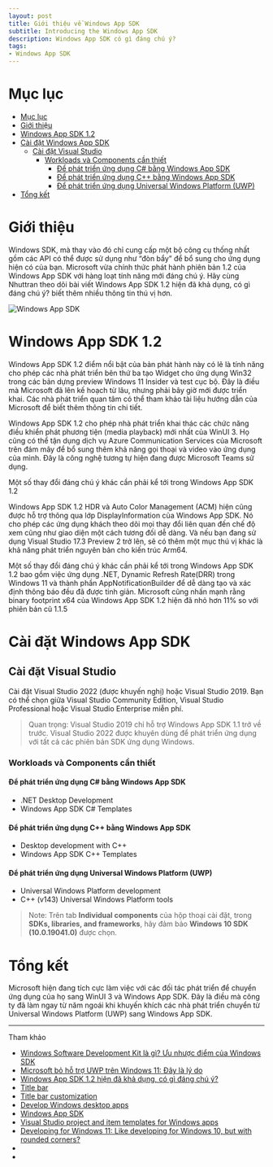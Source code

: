 ```yaml
---
layout: post
title: Giới thiệu về Windows App SDK
subtitle: Introducing the Windows App SDK
description: Windows App SDK có gì đáng chú ý?
tags:
- Windows App SDK
---
```


# Mục lục

- [Mục lục](#mục-lục)
- [Giới thiệu](#giới-thiệu)
- [Windows App SDK 1.2](#windows-app-sdk-12)
- [Cài đặt Windows App SDK](#cài-đặt-windows-app-sdk)
  - [Cài đặt Visual Studio](#cài-đặt-visual-studio)
    - [Workloads và Components cần thiết](#workloads-và-components-cần-thiết)
      - [Để phát triển ứng dụng C# bằng Windows App SDK](#để-phát-triển-ứng-dụng-c-bằng-windows-app-sdk)
      - [Để phát triển ứng dụng C++ bằng Windows App SDK](#để-phát-triển-ứng-dụng-c-bằng-windows-app-sdk-1)
      - [Để phát triển ứng dụng Universal Windows Platform (UWP)](#để-phát-triển-ứng-dụng-universal-windows-platform-uwp)
- [Tổng kết](#tổng-kết)

# Giới thiệu

Windows SDK, mà thay vào đó chỉ cung cấp một bộ công cụ thống nhất gồm các API có thể được sử dụng như “đòn bẩy” để bổ sung cho ứng dụng hiện có của bạn. Microsoft vừa chính thức phát hành phiên bản 1.2 của Windows App SDK với hàng loạt tính năng mới đáng chú ý. Hãy cùng Nhuttran theo dõi bài viết Windows App SDK 1.2 hiện đã khả dụng, có gì đáng chú ý? biết thêm nhiều thông tin thú vị hơn.

![Windows App SDK](https://boxxv.github.io/img/2023/app-sdk.webp "Windows App SDK")

# Windows App SDK 1.2

Windows App SDK 1.2 điểm nổi bật của bản phát hành này có lẽ là tính năng cho phép các nhà phát triển bên thứ ba tạo Widget cho ứng dụng Win32 trong các bản dựng preview Windows 11 Insider và test cục bộ. Đây là điều mà Microsoft đã lên kế hoạch từ lâu, nhưng phải bây giờ mới được triển khai. Các nhà phát triển quan tâm có thể tham khảo tài liệu hướng dẫn của Microsoft để biết thêm thông tin chi tiết.

Windows App SDK 1.2 cho phép nhà phát triển khai thác các chức năng điều khiển phát phương tiện (media playback) mới nhất của WinUI 3. Họ cũng có thể tận dụng dịch vụ Azure Communication Services của Microsoft trên đám mây để bổ sung thêm khả năng gọi thoại và video vào ứng dụng của mình. Đây là công nghệ tương tự hiện đang được Microsoft Teams sử dụng.

Một số thay đổi đáng chú ý khác cần phải kể tới trong Windows App SDK 1.2

Windows App SDK 1.2 HDR và ​​Auto Color Management (ACM) hiện cũng được hỗ trợ thông qua lớp DisplayInformation của Windows App SDK. Nó cho phép các ứng dụng khách theo dõi mọi thay đổi liên quan đến chế độ xem cũng như giao diện một cách tương đối dễ dàng. Và nếu bạn đang sử dụng Visual Studio 17.3 Preview 2 trở lên, sẽ có thêm một mục thú vị khác là khả năng phát triển nguyên bản cho kiến ​​trúc Arm64.

Một số thay đổi đáng chú ý khác cần phải kể tới trong Windows App SDK 1.2 bao gồm việc ứng dụng .NET, Dynamic Refresh Rate(DRR) trong Windows 11 và thành phần AppNotificationBuilder để dễ dàng tạo và xác định thông báo đều đã được tinh giản. Microsoft cũng nhấn mạnh rằng binary footprint x64 của Windows App SDK 1.2 hiện đã nhỏ hơn 11% so với phiên bản cũ 1.1.5

# Cài đặt Windows App SDK

## Cài đặt Visual Studio

Cài đặt Visual Studio 2022 (được khuyến nghị) hoặc Visual Studio 2019. Bạn có thể chọn giữa Visual Studio Community Edition, Visual Studio Professional hoặc Visual Studio Enterprise miễn phí.

> Quan trọng: Visual Studio 2019 chỉ hỗ trợ Windows App SDK 1.1 trở về trước. Visual Studio 2022 được khuyên dùng để phát triển ứng dụng với tất cả các phiên bản SDK ứng dụng Windows.

### Workloads và Components cần thiết

#### Để phát triển ứng dụng C# bằng Windows App SDK

- .NET Desktop Development
- Windows App SDK C# Templates

#### Để phát triển ứng dụng C++ bằng Windows App SDK

- Desktop development with C++
- Windows App SDK C++ Templates

#### Để phát triển ứng dụng Universal Windows Platform (UWP)

- Universal Windows Platform development
- C++ (v143) Universal Windows Platform tools

> Note: Trên tab **Individual components** của hộp thoại cài đặt, trong **SDKs, libraries, and frameworks**, hãy đảm bảo **Windows 10 SDK (10.0.19041.0)** được chọn.


# Tổng kết

Microsoft hiện đang tích cực làm việc với các đối tác phát triển để chuyển ứng dụng của họ sang WinUI 3 và Windows App SDK. Đây là điều mà công ty đã làm ngay từ năm ngoái khi khuyến khích các nhà phát triển chuyển từ Universal Windows Platform (UWP) sang Windows App SDK.


-----
Tham khảo
- [Windows Software Development Kit là gì? Ưu nhược điểm của Windows SDK](https://wiki.tino.org/windows-software-development-kit-la-gi/)
- [Microsoft bỏ hỗ trợ UWP trên Windows 11: Đây là lý do](https://suachualaptop24h.com/tin-cong-nghe-trong-ngay/microsoft-bo-ho-tro-uwp-tren-windows-11-day-la-ly-do-n8008.html)
- [Windows App SDK 1.2 hiện đã khả dụng, có gì đáng chú ý?](https://nhuttran.vn/tin-tuc-su-kien/windows-app-sdk-12-hien-da-kha-dung-co-gi-dang-chu-y)
- [Title bar](https://learn.microsoft.com/en-us/windows/apps/design/basics/titlebar-design)
- [Title bar customization](https://learn.microsoft.com/en-us/windows/apps/develop/title-bar)
- [Develop Windows desktop apps](https://learn.microsoft.com/en-us/windows/apps/develop/)
- [Windows App SDK](https://learn.microsoft.com/en-us/windows/apps/windows-app-sdk/)
- [Visual Studio project and item templates for Windows apps](https://learn.microsoft.com/en-us/windows/apps/desktop/visual-studio-templates)
- [Developing for Windows 11: Like developing for Windows 10, but with rounded corners?](https://www.theregister.com/2021/06/28/developing_for_windows_11/)
- []()
- []()
